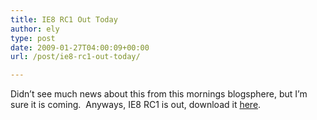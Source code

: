 ```yaml
---
title: IE8 RC1 Out Today
author: ely
type: post
date: 2009-01-27T04:00:09+00:00
url: /post/ie8-rc1-out-today/

---
```

Didn’t see much news about this from this mornings blogsphere, but I’m sure it is coming.&#160; Anyways, IE8 RC1 is out, download it <a href="http://www.microsoft.com/windows/internet-explorer/beta/default.aspx" target="_blank">here</a>.